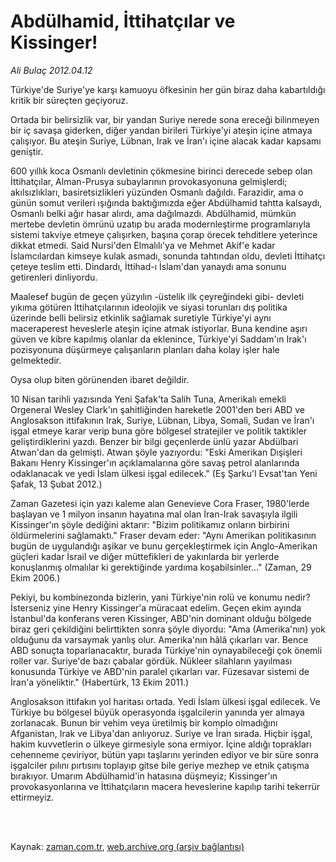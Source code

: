 # Abdülhamid, İttihatçılar ve Kissinger!

*Ali Bulaç 2012.04.12*

<td class="columnist-detail">
<p>Türkiye'de Suriye'ye karşı kamuoyu öfkesinin her gün biraz daha kabartıldığı kritik bir süreçten geçiyoruz.</p>
<p>
<div id="haberMetinDiv">
<p>Ortada bir belirsizlik var, bir yandan Suriye nerede sona ereceği bilinmeyen bir iç savaşa giderken, diğer yandan birileri Türkiye'yi ateşin içine atmaya çalışıyor. Bu ateşin Suriye, Lübnan, Irak ve İran'ı içine alacak kadar kapsamı geniştir.
<p>600 yıllık koca Osmanlı devletinin çökmesine birinci derecede sebep olan İttihatçılar, Alman-Prusya subaylarının provokasyonuna gelmişlerdi; akılsızlıkları, basiretsizlikleri yüzünden Osmanlı dağıldı. Farazidir, ama o günün somut verileri ışığında baktığımızda eğer Abdülhamid tahtta kalsaydı, Osmanlı belki ağır hasar alırdı, ama dağılmazdı. Abdülhamid, mümkün mertebe devletin ömrünü uzatıp bu arada modernleştirme programlarıyla sistemi takviye etmeye çalışırken, başına çorap örecek tehditlere yeterince dikkat etmedi. Said Nursi'den Elmalılı'ya ve Mehmet Akif'e kadar İslamcılardan kimseye kulak asmadı, sonunda tahtından oldu, devleti İttihatçı çeteye teslim etti. Dindardı, İttihad-ı İslam'dan yanaydı ama sonunu getirenleri dinliyordu.
<p>Maalesef bugün de geçen yüzyılın -üstelik ilk çeyreğindeki gibi- devleti yıkıma götüren İttihatçılarının ideolojik ve siyasi torunları dış politika üzerinde belli belirsiz etkinlik sağlamak suretiyle Türkiye'yi aynı maceraperest heveslerle ateşin içine atmak istiyorlar. Buna kendine aşırı güven ve kibre kapılmış olanlar da eklenince, Türkiye'yi Saddam'ın Irak'ı pozisyonuna düşürmeye çalışanların planları daha kolay işler hale gelmektedir.
<p>Oysa olup biten görünenden ibaret değildir.
<p>10 Nisan tarihli yazısında Yeni Şafak'ta Salih Tuna, Amerikalı emekli Orgeneral Wesley Clark'ın şahitliğinden hareketle 2001'den beri ABD ve Anglosakson ittifakının Irak, Suriye, Lübnan, Libya, Somali, Sudan ve İran'ı işgal etmeye karar verip buna göre bölgesel stratejiler ve politik taktikler geliştirdiklerini yazdı. Benzer bir bilgi geçenlerde ünlü yazar Abdülbari Atwan'dan da gelmişti. Atwan şöyle yazıyordu: "Eski Amerikan Dışişleri Bakanı Henry Kissinger'ın açıklamalarına göre savaş petrol alanlarında odaklanacak ve yedi İslam ülkesi işgal edilecek." (Eş Şarku'l Evsat'tan Yeni Şafak, 13 Şubat 2012.)
<p>Zaman Gazetesi için yazı kaleme alan Genevieve Cora Fraser, 1980'lerde başlayan ve 1 milyon insanın hayatına mal olan İran-Irak savaşıyla ilgili Kissinger'ın şöyle dediğini aktarır: "Bizim politikamız onların birbirini öldürmelerini sağlamaktı." Fraser devam eder: "Aynı Amerikan politikasının bugün de uygulandığı aşikar ve bunu gerçekleştirmek için Anglo-Amerikan güçleri kadar İsrail ve diğer müttefikleri de yakınlarda bir yerlerde konuşlanmış olmalılar ki gerektiğinde yardıma koşabilsinler..." (Zaman, 29 Ekim 2006.)
<p>Pekiyi, bu kombinezonda bizlerin, yani Türkiye'nin rolü ve konumu nedir? İsterseniz yine Henry Kissinger'a müracaat edelim. Geçen ekim ayında İstanbul'da konferans veren Kissinger, ABD'nin dominant olduğu bölgede biraz geri çekildiğini belirttikten sonra şöyle diyordu: "Ama (Amerika'nın) yok olduğunu da varsaymak yanlış olur. Amerika'nın hâlâ çıkarları var. Bence ABD sonuçta toparlanacaktır, burada Türkiye'nin oynayabileceği çok önemli roller var. Suriye'de bazı çabalar gördük. Nükleer silahların yayılması konusunda Türkiye ve ABD'nin paralel çıkarları var. Füzesavar sistemi de İran'a yöneliktir." (Habertürk, 13 Ekim 2011.)
<p>Anglosakson ittifakın yol haritası ortada. Yedi İslam ülkesi işgal edilecek. Ve Türkiye bu bölgesel büyük operasyonda işgalcilerin yanında yer almaya zorlanacak. Bunun bir vehim veya üretilmiş bir komplo olmadığını Afganistan, Irak ve Libya'dan anlıyoruz. Suriye ve İran sırada. Hiçbir işgal, hakim kuvvetlerin o ülkeye girmesiyle sona ermiyor. İçine aldığı toprakları cehenneme çeviriyor, bütün yapı taşlarını yerinden ediyor ve bir süre sonra işgalciler pılını pırtısını toplayıp gitse bile geriye mezhep ve etnik çatışma bırakıyor. Umarım Abdülhamid'in hatasına düşmeyiz; Kissinger'ın provokasyonlarına ve İttihatçıların macera heveslerine kapılıp tarihi tekerrür ettirmeyiz. </p></p></p></p></p></p></p></p></div>
</p>


<p><br>
		 </br></p></td>

Kaynak: [zaman.com.tr](http://zaman.com.tr/yazar.do?yazino=1272226), [web.archive.org (arşiv bağlantısı)](http://web.archive.org/web/20120418001440/http://www.zaman.com.tr:80/yazar.do?yazino=1272226)
